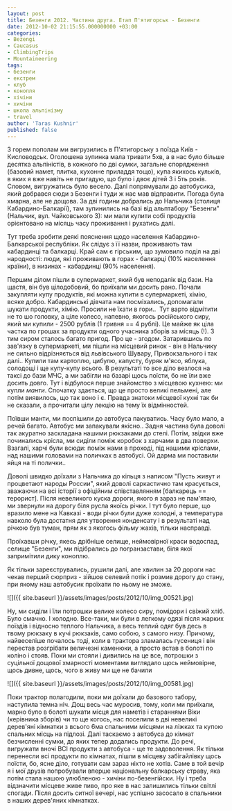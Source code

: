```yaml
---
layout: post
title: Безенги 2012. Частина друга. Етап П'ятигорськ - Безенги
date: 2012-10-02 21:15:55.000000000 +03:00
categories:
- Bezengi
- Caucasus
- ClimbingTrips
- Mountaineering
tags:
- безенги
- екстрем
- клуб
- конопля
- хічіни
- хичіни
- школа альпінізму
- travel
author: 'Taras Kushnir'
published: false
---
```


З горем пополам ми вигрузились в П'ятигорську з поїзда Київ - Кисловодськ. Оголошена зупинка мала тривати 5хв, а в нас було більше десятка альпіністів, в кожного по дві сумки, загальне спорядження (базовий намет, плитка, кухонне приладдя тощо), купа якихось кульків, в яких я вже навіть не пригадую, що було і двоє дітей 3 і 5ть років. Словом, вигружатись було весело. Далі попрямували до автобусика, який добрався сюди з Безенги і туди ж нас мав відправити. Погода була хмарна, але не дощова. За дві години добрались до Нальчика (столиця Кабардино-Балкарії), там зупинились на базі від альптабору "Безенги" (Нальчик, вул. Чайковського 3): ми мали купити собі продуктів орієнтовано на місяць часу проживання і рухатись далі.

<!--more-->

Тут треба зробити деякі пояснення щодо населення Кабардино-Балкарської республіки. Як слідує з її назви, проживають там кабардинці та балкарці. Край сам є гірським, що зумовило поділ на дві народності: люди, які проживають в горах - балкарці (10% населення країни), в низинах - кабардинці (90% населення).

Першим ділом пішли в супермаркет, який був неподалік від бази. На щастя, він був цілодобовий, бо приїхали ми досить рано. Почали закупляти купу продуктів, які можна купити в супермаркеті, хімію, всяке добро. Кабардинські дівчата нам посміхались, допомагали шукати продукти, хімію. Просили не їхати в гори..  Тут варто відмітити не то шо головку, а ціле колесо, напевно, якогось російського сиру, який ми купили - 2500 рублів (1 гривня == 4 рублі). Це майже як ціла частка по грошах за продукти одного учасника зборів за місяць (!). З тим сиром сталось багато пригод. Про це - згодом. Затарившись по зав'язку в супермаркеті, ми пішли на місцевий ринок - він в Нальчику не сильно відрізняється від львівського Шувару, Привокзального і так далі.. Купили там картоплю, цибулю, капусту, буряк м'ясо, яблука, солодощі і ще купу-купу всього. В результаті то все діло везлося на таксі до бази МЧС, а ми забігли на базарі щось поїсти, бо не їли вже досить довго. Тут і відбулося перше знайомство з місцевою кухнею: ми купли <em>манти</em>. Спочатку здається, що це просто великі пельмені, але потім виявилось, що так воно і є. Правда знатоки місцевої кухні так би не сказали, а прочитали цілу лекцію на тему їх відмінностей.

Поївши манти, ми поспішили до автобуса пакуватись. Часу було мало, а речей багато. Автобус ми запакували якісно.. Задня частина була доволі так акуратно заскладана нашими рюкзаками до стелі. Потім, звідки вже починались крісла, ми сиділи поміж коробок з харчами в два поверхи. Взагалі, харчі були всюди: поміж нами в проході, під нашими кріслами, над нашими головами на поличках в автобусі. Ой дарма ми поставили яйця на ті полички..

Доволі швидко доїхали з Нальчика до кільця з написом "Пусть живут и процветают народы России", який доволі саркастично там красується, зважаючи на всі історії з офіційним співставлянням [балкарець == терорист]. Після невеликого куска дороги, якого я зараз не пам'ятаю, ми звернули на дорогу біля русла якоїсь річки. І тут було перше, що вразило мене на Кавказі - води річки були дуже холодні, а температура навколо була достатня для утворення конденсату і в результаті над річкою був туман, прям як з якогось фільму жахів, тільки насправді.

Проїхавши річку, якесь дрібніше селище, неймовірної краси водоспад, селище "Безенги", ми підібрались до погранзастави, біля якої запримітили дику коноплю.

Як тільки зареєструвались, рушили далі, але хвилин за 20 дороги нас чекав перший сюрприз - зійшов селевий потік і розмив дорогу до стану, при якому наш автобусик проїхати по ньому не зможе.

![]({{ site.baseurl }}/assets/images/posts/2012/10/img_00521.jpg)


Ну, ми сиділи і їли потрошки велике колесо сиру, помідори і свіжий хліб. Було смачно. І холодно. Все-таки, ми були в легкому одязі після жарких поїздів і відносно теплого Нальчика, а весь теплий одяг був десь в твому рюкзаку в кучі рюкзаків, само собою, з самого низу. Причому, найвеселіше почалось тоді, коли в трактора зламалась гусениця і він перестав розгрібати величезні каменюки, а просто встав в болоті по коліно і стояв. Поки ми стояли і дивились на це все, потрошки з суцільної дощової хмарності моментами виглядало щось неймовірне, щось дивне, щось, чого в живу ми ще не бачили

![]({{ site.baseurl }}/assets/images/posts/2012/10/img_00581.jpg)


Поки трактор полагодили, поки ми доїхали до базового табору, наступила темна ніч. Дощ весь час муросив, тому, коли ми приїхали, марно було в болоті шукати місця для наметів і стараннями Віки (керівника зборів) чи то ще когось, нас поселили в дві невеликі дерев'яні кімнатки з всього 6ма спальними місцями на ліжках та купою спальних місць на підлозі. Далі таскаємо з автобуса до кімнат безчисленні сумки, до яких тепер додались продукти. До речі, вигружати вночі ВСІ продукти з автобуса - ще те задоволення. Як тільки перенесли всі продукти по кімнатах, пішли в місцеву забігайлівку щось поїсти, бо, ясне діло, готувати сам зараз ніхто не хотів. Саме в той вечір я і мої друзів попробували вперше національну балкарську страву, яка потім стала нашою улюбленою - хичіни по-безенгійски. Ну і треба відзначити місцеве живе пиво, про яке в нас залишились тільки світлі спогади. Після досить ситної вечері, нас успішно засосало в спальники в наших дерев'яних кімнатках.

